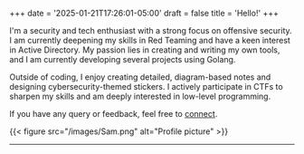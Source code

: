 +++
date = '2025-01-21T17:26:01-05:00'
draft = false
title = 'Hello!'
+++

I'm a security and tech enthusiast with a strong focus on offensive security. I am currently deepening my skills in Red Teaming and have a keen interest in Active Directory. My passion lies in creating and writing my own tools, and I am currently developing several projects using Golang.

Outside of coding, I enjoy creating detailed, diagram-based notes and designing cybersecurity-themed stickers. I actively participate in CTFs to sharpen my skills and am deeply interested in low-level programming.

If you have any query or feedback, feel free to [connect](mailto:shuklasameep16@gmail.com).



{{< figure src="/images/Sam.png" alt="Profile picture" >}}
___
